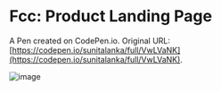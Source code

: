 # Fcc: Product Landing Page

A Pen created on CodePen.io. Original URL: [https://codepen.io/sunitalanka/full/VwLVaNK](https://codepen.io/sunitalanka/full/VwLVaNK).

![image](https://user-images.githubusercontent.com/37420593/81606934-804c8800-9399-11ea-8643-d0626364e36f.png)


